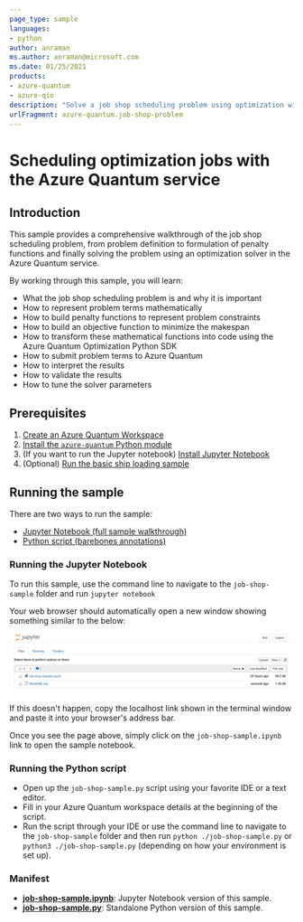 ```yaml
---
page_type: sample
languages:
- python
author: anraman
ms.author: anraman@microsoft.com
ms.date: 01/25/2021
products:
- azure-quantum
- azure-qio
description: "Solve a job shop scheduling problem using optimization with the Azure Quantum service"
urlFragment: azure-quantum.job-shop-problem
---
```


# Scheduling optimization jobs with the Azure Quantum service

## Introduction

This sample provides a comprehensive walkthrough of the job shop scheduling problem, from problem definition to formulation of penalty functions and finally solving the problem using an optimization solver in the Azure Quantum service.

By working through this sample, you will learn:

- What the job shop scheduling problem is and why it is important
- How to represent problem terms mathematically
- How to build penalty functions to represent problem constraints
- How to build an objective function to minimize the makespan
- How to transform these mathematical functions into code using the Azure Quantum Optimization Python SDK
- How to submit problem terms to Azure Quantum
- How to interpret the results
- How to validate the results
- How to tune the solver parameters

## Prerequisites

1. [Create an Azure Quantum Workspace](https://docs.microsoft.com/azure/quantum/how-to-create-quantum-workspaces-with-the-azure-portal)
2. [Install the `azure-quantum` Python module](https://docs.microsoft.com/azure/quantum/optimization-install-sdk)
3. (If you want to run the Jupyter notebook) [Install Jupyter Notebook](https://jupyter.org/install)
4. (Optional) [Run the basic ship loading sample](../ship-loading/)

## Running the sample

There are two ways to run the sample:

- [Jupyter Notebook (full sample walkthrough)](./job-shop-sample.ipynb)
- [Python script (barebones annotations)](./job-shop-sample.py)

### Running the Jupyter Notebook

To run this sample, use the command line to navigate to the `job-shop-sample` folder and run `jupyter notebook`

Your web browser should automatically open a new window showing something similar to the below:

![Jupyter Notebook landing page](./media/jupyter-homepage.png)

If this doesn't happen, copy the localhost link shown in the terminal window and paste it into your browser's address bar.

Once you see the page above, simply click on the `job-shop-sample.ipynb` link to open the sample notebook.

### Running the Python script

- Open up the `job-shop-sample.py` script using your favorite IDE or a text editor.
- Fill in your Azure Quantum workspace details at the beginning of the script.
- Run the script through your IDE or use the command line to navigate to the `job-shop-sample` folder and then run `python ./job-shop-sample.py` or `python3 ./job-shop-sample.py` (depending on how your environment is set up).

### Manifest

- **[job-shop-sample.ipynb](https://github.com/microsoft/qio-samples/blob/main/samples/job-shop-scheduling/job-shop-sample.ipynb)**: Jupyter Notebook version of this sample.
- **[job-shop-sample.py](https://github.com/microsoft/qio-samples/blob/main/samples/job-shop-scheduling/job-shop-sample.py)**: Standalone Python version of this sample.
